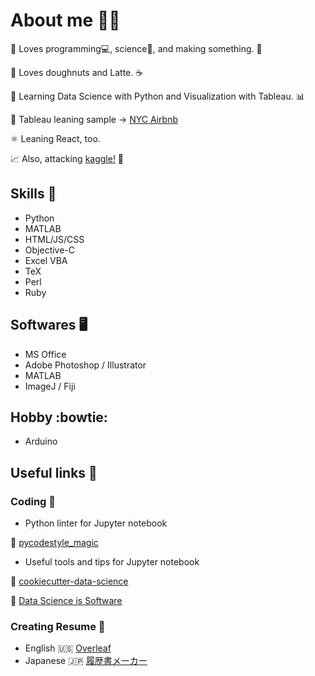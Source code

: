 # About me :raising_hand_woman:	

:wrench: Loves programming:computer:, science:microscope:,  and making something. :thread:

:doughnut: Loves doughnuts and Latte. :coffee:

:snake: Learning Data Science with Python and Visualization with Tableau. :bar_chart:

:hotel: Tableau leaning sample -> [NYC Airbnb](https://public.tableau.com/views/AirbnbListingsinNewYorkCity_16062726346790/1_1?:language=en&:retry=yes&:display_count=y&:origin=viz_share_link)

:atom_symbol: Leaning React, too.

:chart_with_upwards_trend: Also, attacking [kaggle!](https://www.kaggle.com/tomoshimo) :medal_sports:

## Skills :muscle:
- Python
- MATLAB
- HTML/JS/CSS
- Objective-C
- Excel VBA
- TeX
- Perl
- Ruby

## Softwares :desktop_computer:
- MS Office
- Adobe Photoshop / Illustrator
- MATLAB
- ImageJ / Fiji

## Hobby :bowtie:
- Arduino

## Useful links :link:

### Coding :toolbox:
- Python linter for Jupyter notebook

:crystal_ball: [pycodestyle_magic](https://github.com/mattijn/pycodestyle_magic)

- Useful tools and tips for Jupyter notebook

:cookie: [cookiecutter-data-science](https://drivendata.github.io/cookiecutter-data-science/)

:floppy_disk: [Data Science is Software](https://github.com/drivendata/data-science-is-software/blob/master/notebooks/lectures/3.0-refactoring.ipynb)


### Creating Resume :pencil:
- English :us:
[Overleaf]()
- Japanese :jp:
[履歴書メーカー](https://www.resumemaker.jp/)
